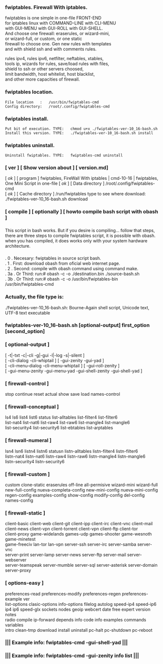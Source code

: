   
###  fwiptables. Firewall With iptables.    
  
   fwiptables is one simple in one-file FRONT-END                       
   for iptables linux with COMMAND-LINE with CLI-MENU                   
   with GUI-MENU with GUI-ROLL with GUI-SHELL.                          
   And choose one firewall: eraserules, or wizard-mini,                 
   or wizard-full, or custom, or one static                      
   firewall to choose one. Gen new rules with templates                 
   and with shield ssh and with comments rules.                         
  
   rules ipv4, rules ipv6, netfilter, neftables, xtables,               
   tools ip, wizards for rules, save/load rules with files,             
   shield to ssh or other servers choosed,                              
   limit bandwidth, host whitelist, host blacklist,                     
   and other more capacities of firewall.                               
  
###   fwiptables location.                                               
  
    File location   :   /usr/bin/fwiptables-cmd  
    Config directory:   /root/.config/fwiptables-cmd                   
  
###  fwiptables install.                                   
  
    Put bit of execution. TYPE:   chmod u+x ./fwiptables-ver-10_16-bash.sh   
    Install this version. TYPE:   ./fwiptables-ver-10_16-bash.sh install     
  
###  fwiptables uninstall.                                 
  
    Uninstall fwiptables. TYPE:   fwiptables-cmd uninstall   
  
###  [ ver ] [ Show version about ] [ version.md] 
[ _ok_ ] [ program ] fwiptables, FireWall With iptables | cmd-10-16 | fwiptables, One Mini Script in one-file 
[ _ok_ ] [ Data directory  ] /root/.config/fwiptables-cmd  
[ _ok_ ] [ Cache directory ] /run/fwiptables 
type to see where download: ./fwiptables-ver-10_16-bash.sh download 
###  [ compile ] [  optionally ] [ howto compile bash script with obash ] 
###    
   This script in bash works. But if you desire is compiling... follow that steps,       
   there are three steps to compile fwiptables script, it is possible with obash.        
   when you has compiled, it does works only with your system hardware architecture.     
###    
   . 0 .  Necesary: fwiptables in source script bash.                                    
   . 1 .     First: download obash from oficial web internet page.                       
   . 2 .    Second: compile with obash command using command make.                       
   . 3a . Or Third: run:# obash -c -o ./destination.bin ./source-bash.sh                 
   . 3b . Or Third: run:# obash -c -o /usr/bin/fwiptables-bin /usr/bin/fwiptables-cmd    
      
###  Actually, the file type is:                                                          
./fwiptables-ver-10_16-bash.sh: Bourne-Again shell script, Unicode text, UTF-8 text executable
###   
###   
###  fwiptables-ver-10_16-bash.sh [optional-output] first_option [second_option]                  
### 
###   [ optional-output ]                                                            
   [ -t|-txt -c|-cli -g|-gui -l|-log -s|-silent ]                                       
   [ -cli-dialog -cli-whiptail ] [ -gui-zenity -gui-yad ]                               
   [ -cli-menu-dialog -cli-menu-whiptail ] [ -gui-roll-zenity ]                         
   [ -gui-menu-zenity -gui-menu-yad -gui-shell-zenity -gui-shell-yad ]                  
### 
###   [ firewall-control ]                                                           
   stop continue reset actual show save load names-control                              
###   [ firewall-conceptual ]                                                        
   ls4 ls6 list4 list6 status list-alltables list-filter4 list-filter6                  
   list-nat4 list-nat6 list-raw4 list-raw6 list-mangle4 list-mangle6                    
   list-security4 list-security6 list-ebtables list-arptables                           
###   [ firewall-numeral ]                                                           
   lsn4 lsn6 listn4 listn6 statusn listn-alltables listn-filter4 listn-filter6          
   listn-nat4 listn-nat6 listn-raw4 listn-raw6 listn-mangle4 listn-mangle6              
   listn-security4 listn-security6                                                      
###   [ firewall-custom ] 
   custom clone-static eraserules off-line all-permisive wizard-mini wizard-full        
   new-full-config nueva-completa-config new-mini-config nueva-mini-config       
   regen-config examples-config show-config modify-config del-config names-config       
###   [ firewall-static ]                                                           
   client-basic client-web client-git client-ipp client-irc client-vnc client-mail      
   client-news client-vpn client-torrent client-vpn client-ftp client-tor               
   client-proxy game-widelands games-udp games-shooter game-wesnoth game-minetest       
   game-freeciv lan-tor lan-vpn server-ssh server-irc server-samba server-vnc           
   server-print server-lamp server-news server-ftp server-mail server-webserver         
   server-teamspeak server-mumble server-sql server-asterisk server-domain server-proxy 
###   [ options-easy ]                                                              
   preferences-read preferences-modify preferences-regen preferences-example ver        
   list-options clasic-options info-options filelog autolog speed-ip4 speed-ip6         
   ip4 ip6 speed-glx sockets nodes geoip webcert date free expert version notes         
   radio compile ip-forward depends info code info examples commands variables          
   intro clean-tmp download install uninstall pc-halt pc-shutdown pc-reboot             
###             ||| Example info: fwiptables-cmd -gui-shell-yad |||                
###             ||| Example info: fwiptables-cmd -gui-zenity info list |||         

